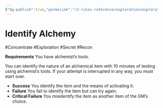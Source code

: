 ```yaml
---
{"dg-publish":true,"permalink":"/2-rules-reference/exploration/exploration-activities/identify-alchemy/"}
---
```


# Identify Alchemy 
#Concentrate #Exploration #Secret #Recon 

**Requirements** You have alchemist’s tools.

You can identify the nature of an alchemical item with 10 minutes of testing using alchemist’s tools. If your attempt is interrupted in any way, you must start over.

- **Success** You identify the item and the means of activating it.
- **Failure** You fail to identify the item but can try again.
- **Critical Failure** You misidentify the item as another item of the GM’s choice.